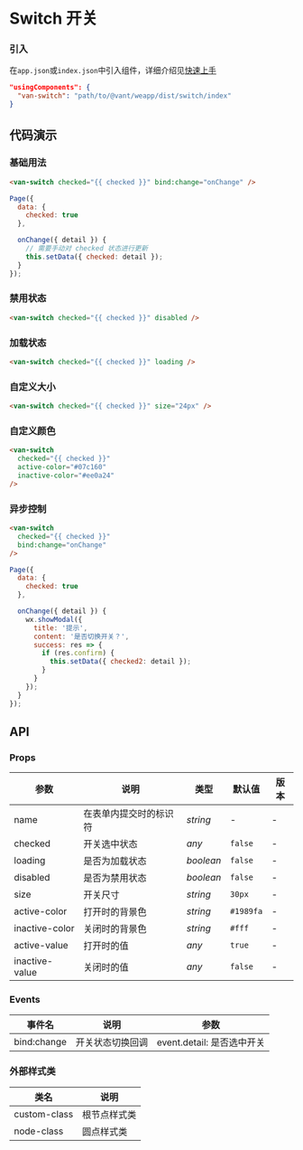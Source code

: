 # Switch 开关

### 引入

在`app.json`或`index.json`中引入组件，详细介绍见[快速上手](#/quickstart#yin-ru-zu-jian)

```json
"usingComponents": {
  "van-switch": "path/to/@vant/weapp/dist/switch/index"
}
```

## 代码演示

### 基础用法

```html
<van-switch checked="{{ checked }}" bind:change="onChange" />
```

```javascript
Page({
  data: {
    checked: true
  },

  onChange({ detail }) {
    // 需要手动对 checked 状态进行更新
    this.setData({ checked: detail });
  }
});
```

### 禁用状态

```html
<van-switch checked="{{ checked }}" disabled />
```

### 加载状态

```html
<van-switch checked="{{ checked }}" loading />
```

### 自定义大小

```html
<van-switch checked="{{ checked }}" size="24px" />
```

### 自定义颜色

```html
<van-switch
  checked="{{ checked }}"
  active-color="#07c160"
  inactive-color="#ee0a24"
/>
```

### 异步控制

```html
<van-switch
  checked="{{ checked }}"
  bind:change="onChange"
/>
```

```js
Page({
  data: {
    checked: true
  },

  onChange({ detail }) {
    wx.showModal({
      title: '提示',
      content: '是否切换开关？',
      success: res => {
        if (res.confirm) {
          this.setData({ checked2: detail });
        }
      }
    });
  }
});
```

## API

### Props

| 参数 | 说明 | 类型 | 默认值 | 版本 |
|-----------|-----------|-----------|-------------|-------------|
| name | 在表单内提交时的标识符 | *string* | - | - |
| checked | 开关选中状态 | *any* | `false` | - |
| loading | 是否为加载状态 | *boolean* | `false` | - |
| disabled | 是否为禁用状态 | *boolean* | `false` | - |
| size | 开关尺寸 | *string* | `30px` | - |
| active-color | 打开时的背景色 | *string* | `#1989fa` | - |
| inactive-color | 关闭时的背景色 | *string* | `#fff` | - |
| active-value | 打开时的值 | *any* | `true` | - |
| inactive-value | 关闭时的值 | *any* | `false` | - |

### Events

| 事件名 | 说明 | 参数 |
|-----------|-----------|-----------|
| bind:change | 开关状态切换回调 | event.detail: 是否选中开关 |

### 外部样式类

| 类名 | 说明 |
|-----------|-----------|
| custom-class | 根节点样式类 |
| node-class | 圆点样式类 |

